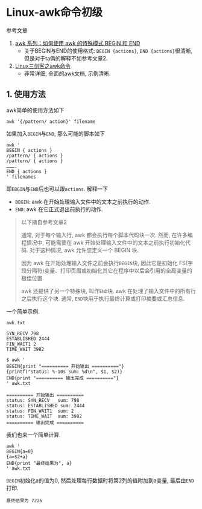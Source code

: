 # Linux-awk命令初级

参考文章

1. [awk 系列：如何使用 awk 的特殊模式 BEGIN 和 END ]((https://linux.cn/article-7654-1.html))
    - 关于BEGIN与END的使用格式: `BEGIN {actions}`, `END {actions}`很清晰, 但是对于ta俩的解释不如参考文章2.
2. [Linux三剑客之awk命令](https://www.cnblogs.com/ginvip/p/6352157.html)
    - 非常详细, 全面的awk文档, 示例清晰.

## 1. 使用方法

awk简单的使用方法如下

```
awk '{/pattern/ action}' filename
```

如果加入`BEGIN`与`END`, 那么可能的脚本如下

```
awk '
BEGIN { actions } 
/pattern/ { actions }
/pattern/ { actions }
……….
END { actions } 
' filenames 
```

即`EBGIN`与`END`后也可以跟`actions`. 解释一下

- `BEGIN`: awk 在开始处理输入文件中的文本之前执行的动作.
- `END`: awk 在它正式退出前执行的动作.

> 以下摘自参考文章2
> 
> 通常, 对于每个输入行,  awk 都会执行每个脚本代码块一次. 然而, 在许多编程情况中, 可能需要在 awk 开始处理输入文件中的文本之前执行初始化代码. 对于这种情况,  awk 允许您定义一个 BEGIN 块. 
> 
> 因为 awk 在开始处理输入文件之前会执行`BEGIN`块, 因此它是初始化 FS(字段分隔符)变量、打印页眉或初始化其它在程序中以后会引用的全局变量的极佳位置. 
> 
> awk 还提供了另一个特殊块, 叫作`END`块. awk 在处理了输入文件中的所有行之后执行这个块. 通常, `END`块用于执行最终计算或打印摘要或汇总信息. 

一个简单示例.

`awk.txt`

```
SYN_RECV 798
ESTABLISHED 2444
FIN_WAIT1 2
TIME_WAIT 3982
```

```
$ awk '
BEGIN{print "========== 开始输出 =========="} 
{printf("status: %-10s sum: %d\n", $1, $2)} 
END{print "========== 输出完成 =========="}
' awk.txt

========== 开始输出 ==========
status: SYN_RECV   sum: 798
status: ESTABLISHED sum: 2444
status: FIN_WAIT1  sum: 2
status: TIME_WAIT  sum: 3982
========== 输出完成 ==========
```

我们也来一个简单计算.

```
awk '
BEGIN{a=0}
{a=$2+a}
END{print "最终结果为", a}
' awk.txt
```

`BEGIN`初始化a的值为0, 然后处理每行数据时将第2列的值附加到a变量, 最后由`END`打印.

```
最终结果为 7226
```
